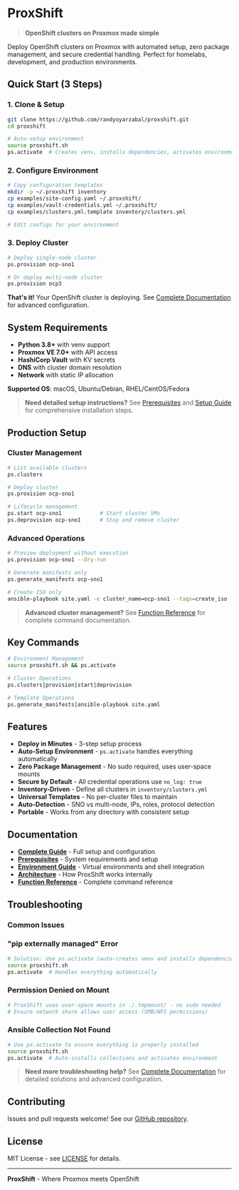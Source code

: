 # ProxShift

> **OpenShift clusters on Proxmox made simple**

Deploy OpenShift clusters on Proxmox with automated setup, zero package management, and secure credential handling. Perfect for homelabs, development, and production environments.

## Quick Start (3 Steps)

### 1. Clone & Setup

```bash
git clone https://github.com/randyoyarzabal/proxshift.git
cd proxshift

# Auto-setup environment
source proxshift.sh
ps.activate  # Creates venv, installs dependencies, activates environment
```

### 2. Configure Environment

```bash
# Copy configuration templates
mkdir -p ~/.proxshift inventory
cp examples/site-config.yaml ~/.proxshift/
cp examples/vault-credentials.yml ~/.proxshift/
cp examples/clusters.yml.template inventory/clusters.yml

# Edit configs for your environment
```

### 3. Deploy Cluster

```bash
# Deploy single-node cluster
ps.provision ocp-sno1

# Or deploy multi-node cluster
ps.provision ocp3
```

**That's it!** Your OpenShift cluster is deploying. See [Complete Documentation](docs/setup.md) for advanced configuration.

## System Requirements

- **Python 3.8+** with venv support
- **Proxmox VE 7.0+** with API access
- **HashiCorp Vault** with KV secrets
- **DNS** with cluster domain resolution
- **Network** with static IP allocation

**Supported OS**: macOS, Ubuntu/Debian, RHEL/CentOS/Fedora

> **Need detailed setup instructions?** See [Prerequisites](docs/prerequisites.md) and [Setup Guide](docs/setup.md) for comprehensive installation steps.

## Production Setup

### Cluster Management

```bash
# List available clusters
ps.clusters

# Deploy cluster
ps.provision ocp-sno1

# Lifecycle management
ps.start ocp-sno1            # Start cluster VMs
ps.deprovision ocp-sno1      # Stop and remove cluster
```

### Advanced Operations

```bash
# Preview deployment without execution
ps.provision ocp-sno1 --dry-run

# Generate manifests only
ps.generate_manifests ocp-sno1

# Create ISO only
ansible-playbook site.yaml -e cluster_name=ocp-sno1 --tags=create_iso
```

> **Advanced cluster management?** See [Function Reference](docs/FUNCTION_REFERENCE.md) for complete command documentation.

## Key Commands

```bash
# Environment Management
source proxshift.sh && ps.activate

# Cluster Operations
ps.clusters|provision|start|deprovision

# Template Operations
ps.generate_manifests|ansible-playbook site.yaml
```

## Features

- **Deploy in Minutes** - 3-step setup process
- **Auto-Setup Environment** - `ps.activate` handles everything automatically
- **Zero Package Management** - No sudo required, uses user-space mounts
- **Secure by Default** - All credential operations use `no_log: true`
- **Inventory-Driven** - Define all clusters in `inventory/clusters.yml`
- **Universal Templates** - No per-cluster files to maintain
- **Auto-Detection** - SNO vs multi-node, IPs, roles, protocol detection
- **Portable** - Works from any directory with consistent setup

## Documentation

- **[Complete Guide](docs/setup.md)** - Full setup and configuration
- **[Prerequisites](docs/prerequisites.md)** - System requirements and setup
- **[Environment Guide](docs/environment.md)** - Virtual environments and shell integration
- **[Architecture](docs/architecture.md)** - How ProxShift works internally
- **[Function Reference](docs/FUNCTION_REFERENCE.md)** - Complete command reference

## Troubleshooting

### Common Issues

### "pip externally managed" Error

```bash
# Solution: Use ps.activate (auto-creates venv and installs dependencies)
source proxshift.sh
ps.activate  # Handles everything automatically
```

### Permission Denied on Mount

```bash
# ProxShift uses user-space mounts in ./.tmpmount/ - no sudo needed
# Ensure network share allows user access (SMB/NFS permissions)
```

### Ansible Collection Not Found

```bash
# Use ps.activate to ensure everything is properly installed
source proxshift.sh
ps.activate  # Auto-installs collections and activates environment
```

> **Need more troubleshooting help?** See [Complete Documentation](docs/setup.md) for detailed solutions and advanced configuration.

## Contributing

Issues and pull requests welcome! See our [GitHub repository](https://github.com/randyoyarzabal/proxshift).

## License

MIT License - see [LICENSE](LICENSE) for details.

---

**ProxShift** - Where Proxmox meets OpenShift
